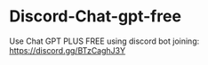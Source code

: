# Discord-Chat-gpt-free
Use Chat GPT PLUS FREE using discord bot joining: https://discord.gg/BTzCaghJ3Y







                                                                                  